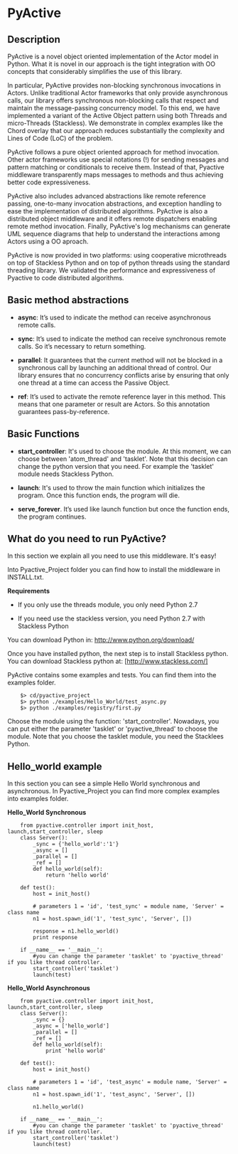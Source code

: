 # PyActive


## Description


PyActive is a novel object oriented implementation of the Actor model in Python.
What it is novel in our approach is the tight integration with OO concepts that
considerably simplifies the use of this library.

In particular, PyActive provides non-blocking synchronous invocations in Actors. Unlike
traditional Actor frameworks that only provide asynchronous calls, our library offers
synchronous non-blocking calls that respect and maintain the message-passing concurrency model.
To this end, we have implemented a variant of the Active Object pattern using both Threads and
micro-Threads (Stackless). We demonstrate in complex examples like the Chord overlay that our approach
reduces substantially the complexity and Lines of Code (LoC) of the problem.

PyActive follows a pure object oriented approach for method invocation.
Other actor frameworks use special notations (!) for sending messages
and pattern matching or conditionals to receive them. Instead of that, Pyactive
middleware transparently maps messages to methods and thus achieving better
code expressiveness.

PyActive also includes advanced abstractions like remote reference passing, one-to-many invocation abstractions,  and
exception handling to ease the implementation of distributed algorithms.  PyActive is also a distributed object middleware
and it offers remote dispatchers enabling remote method invocation. Finally, PyActive's log mechanisms can generate UML sequence diagrams
that help to understand the  interactions among Actors using a OO aproach.

PyActive is now provided in two platforms: using cooperative microthreads on top of Stackless Python and on top of python threads
using the standard threading library.  We validated the performance and expressiveness of Pyactive to code distributed algorithms.



## Basic method abstractions


* **async**: It’s used to indicate the method can receive asynchronous remote calls.

* **sync**: It’s used to indicate the method can receive synchronous remote calls.
  So it’s necessary to return something.

* **parallel**: It guarantees that the current method will not be blocked in a synchronous call by launching an additional thread of control. Our library ensures that no concurrency conflicts arise by ensuring that only one thread at a time can access the Passive Object.

* **ref**: It’s used to activate the remote reference layer in this method. This means that one parameter or result are Actors. So this annotation guarantees pass-by-reference.


## Basic Functions

* **start_controller**: It's used to choose the module. At this moment, we can choose
  between 'atom_thread' and 'tasklet'. Note that this decision can change the
  python version that you need. For example the 'tasklet' module needs Stackless Python.

* **launch**: It's used to throw the main function which initializes the program. Once this function ends, the program will die.

* **serve_forever**. It’s used like launch function but once the function ends, the program continues.


## What do you need to run PyActive?


In this section we explain all you need to use this middleware. It's easy!

Into Pyactive_Project folder you can find how to install the middleware in INSTALL.txt.

**Requirements**
* If you only use the threads module, you only need Python 2.7

* If you need use the stackless version, you need Python 2.7 with
  Stackless Python

You can download Python in: http://www.python.org/download/

Once you have installed python, the next step is to install Stackless python.
You can download Stackless python at: [http://www.stackless.com/]


PyActive contains some examples and tests. You can find them into the examples folder.

        $> cd/pyactive_project
        $> python ./examples/Hello_World/test_async.py
        $> python ./examples/registry/first.py

Choose the module using the function: 'start_controller'.  Nowadays,
you can put either the parameter 'tasklet' or 'pyactive_thread' to choose the module.
Note that you choose the tasklet module, you need the Stacklees Python.

## Hello_world example

In this section you can see a simple Hello World synchronous and asynchronous. In Pyactive_Project you can find more complex examples into examples folder.

**Hello_World Synchronous**

        from pyactive.controller import init_host, launch,start_controller, sleep
        class Server():
        	_sync = {'hello_world':'1'}
        	_async = []
        	_parallel = []
        	_ref = []
        	def hello_world(self):
        		return 'hello world'

        def test():
        	host = init_host()

        	# parameters 1 = 'id', 'test_sync' = module name, 'Server' = class name
        	n1 = host.spawn_id('1', 'test_sync', 'Server', [])

        	response = n1.hello_world()
        	print response

        if __name__ == '__main__':
        	#you can change the parameter 'tasklet' to 'pyactive_thread' if you like thread controller.
        	start_controller('tasklet')
        	launch(test)

**Hello_World Asynchronous**

        from pyactive.controller import init_host, launch,start_controller, sleep
        class Server():
        	_sync = {}
        	_async = ['hello_world']
        	_parallel = []
        	_ref = []
        	def hello_world(self):
        		print 'hello world'

        def test():
        	host = init_host()

        	# parameters 1 = 'id', 'test_async' = module name, 'Server' = class name
        	n1 = host.spawn_id('1', 'test_async', 'Server', [])

        	n1.hello_world()

        if __name__ == '__main__':
        	#you can change the parameter 'tasklet' to 'pyactive_thread' if you like thread controller.
        	start_controller('tasklet')
        	launch(test)
